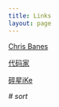 ```yaml
---
title: Links
layout: page
---
```


[Chris Banes](https://chris.banes.me/)

[代码家](http://blog.daimajia.com/)

[碎星iKe](http://http://imid.me/)  



*# sort*
